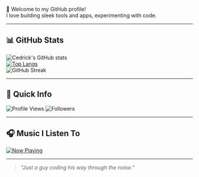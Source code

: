 👋 Welcome to my GitHub profile!  
   I love building sleek tools and apps, experimenting with code.

---

## 📊 GitHub Stats

![Cedrick's GitHub stats](https://github-readme-stats.vercel.app/api?username=CedrickGD&show_icons=true&theme=radical)  
[![Top Langs](https://github-readme-stats.vercel.app/api/top-langs/?username=CedrickGD&layout=compact&theme=radical)](https://github.com/anuraghazra/github-readme-stats)  
![GitHub Streak](https://streak-stats.demolab.com/?user=CedrickGD&theme=radical)

---

## 🧭 Quick Info

![Profile Views](https://komarev.com/ghpvc/?username=CedrickGD&color=blueviolet)
![Followers](https://img.shields.io/github/followers/CedrickGD?style=social)

---

## 🎧 Music I Listen To

[![Now Playing](https://img.shields.io/badge/Music-Alpha%20%7C%20Watch%20Video-ff69b4?style=for-the-badge&logo=youtube)](https://www.youtube.com/watch?v=xvFZjo5PgG0)

---

> _"Just a guy coding his way through the noise."_

